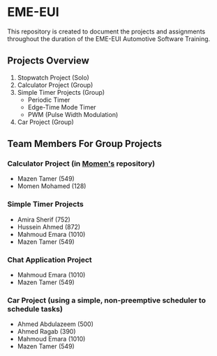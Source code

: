# EME-EUI
This repository is created to document the projects and assignments throughout the duration of the EME-EUI Automotive Software Training.
## Projects Overview
1. Stopwatch Project (Solo)
2. Calculator Project (Group)
3. Simple Timer Projects (Group)
    * Periodic Timer
    * Edge-Time Mode Timer
    * PWM (Pulse Width Modulation)
4. Car Project (Group)
## Team Members For Group Projects
### Calculator Project (in [Momen's](https://github.com/momen-mohamed/EUI_TIVAC/tree/main/complex_calculator) repository)
* Mazen Tamer (549)
* Momen Mohamed (128)
### Simple Timer Projects
*  Amira Sherif (752)
*  Hussein Ahmed (872)
*  Mahmoud Emara (1010)
*  Mazen Tamer (549)
### Chat Application Project
* Mahmoud Emara (1010)
* Mazen Tamer (549)
### Car Project (using a simple, non-preemptive scheduler to schedule tasks)
* Ahmed Abdulazeem (500)
* Ahmed Ragab (390)
* Mahmoud Emara (1010)
* Mazen Tamer (549)
